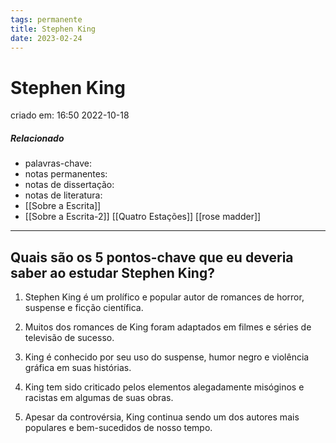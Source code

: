 ```yaml
---
tags: permanente
title: Stephen King
date: 2023-02-24
---
```

# Stephen King
criado em: 16:50 2022-10-18

##### Relacionado
- palavras-chave: 
- notas permanentes: 
- notas de dissertação:
- notas de literatura: 
- [[Sobre a Escrita]]
- [[Sobre a Escrita-2]]
[[Quatro Estações]]
[[rose madder]]

---

## Quais são os 5 pontos-chave que eu deveria saber ao estudar Stephen King?

1. Stephen King é um prolífico e popular autor de romances de horror, suspense e ficção científica.

2. Muitos dos romances de King foram adaptados em filmes e séries de televisão de sucesso.

3. King é conhecido por seu uso do suspense, humor negro e violência gráfica em suas histórias.

4. King tem sido criticado pelos elementos alegadamente misóginos e racistas em algumas de suas obras.

5. Apesar da controvérsia, King continua sendo um dos autores mais populares e bem-sucedidos de nosso tempo.